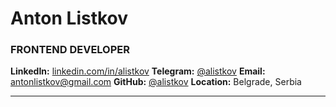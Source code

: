 # Anton Listkov
### FRONTEND DEVELOPER

**LinkedIn:** [linkedin.com/in/alistkov](linkedin.com/in/alistkov)
**Telegram:** [@alistkov](https://t.me/alistkov)
**Email:** [antonlistkov@gmail.com](antonlistkov@gmail.com)
**GitHub:** [@alistkov](https://github.com/alistkov)
**Location:** Belgrade, Serbia

___


